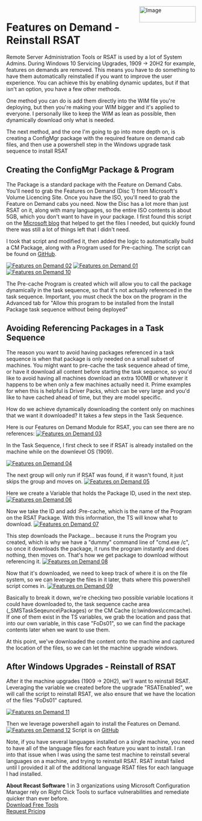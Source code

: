 <img style="float: right;" src="https://docs.recastsoftware.com/media/Recast-Logo-Dark_Horizontal_nav.png"  alt="Image" height="43" width="150">

# Features on Demand - Reinstall RSAT

Remote Server Administration Tools or RSAT is used by a lot of System Admins.  During Windows 10 Servicing Upgrades, 1909 -> 20H2 for example, features on demands are removed.  This means you have to do something to have them automatically reinstalled if you want to improve the user experience.  You can achieve this by enabling dynamic updates, but if that isn't an option, you have a few other methods.

One method you can do is add them directly into the WIM file you're deploying, but then you're making your WIM bigger and it's applied to everyone.  I personally like to keep the WIM as lean as possible, then dynamically download only what is needed. 

The next method, and the one I'm going to go into more depth on, is creating a ConfigMgr package with the required feature on demand cab files, and then use a powershell step in the Windows upgrade task sequence to install RSAT

## Creating the ConfigMgr Package & Program

The Package is a standard package with the Feature on Demand Cabs.  You'll need to grab the Features on Demand (Disc 1) from Microsoft's Volume Licencing Site.  Once you have the ISO, you'll need to grab the Feature on Demand cabs you need.  Now the Disc has a lot more than just RSAT on it, along with many languages, so the entire ISO contents is about 5GB, which you don't want to have in your package.
I first found this script on the [Microsoft blog](https://techcommunity.microsoft.com/t5/core-infrastructure-and-security/rsat-on-windows-10-1809-in-disconnected-environments/ba-p/570833) that helped to get the files I needed, but quickly found there was still a lot of things left that I didn't need.

I took that script and modified it, then added the logic to automatically build a CM Package, along with a Program used for Pre-caching. The script can be found on [GitHub](https://techcommunity.microsoft.com/t5/core-infrastructure-and-security/rsat-on-windows-10-1809-in-disconnected-environments/ba-p/570833).

[![Features on Demand 02](media/FoD02.png)](media/FoD02.png)
[![Features on Demand 01](media/FoD01.png)](media/FoD01.png)
[![Features on Demand 10](media/FoD10.png)](media/FoD10.png)

The Pre-cache Program is created which will allow you to call the package dynamically in the task sequence, so that it's not actually referenced in the task sequence.  Important, you must check the box on the program in the Advanced tab for "Allow this program to be installed from the Install Package task sequence without being deployed"

## Avoiding Referencing Packages in a Task Sequence

The reason you want to avoid having packages referenced in a task sequence is when that package is only needed on a small subset of machines.  You might want to pre-cache the task sequence ahead of time, or have it download all content before starting the task sequence, so you'd like to avoid having all machines download an extra 100MB or whatever it happens to be when only a few machines actually need it.  Prime examples for when this is helpful is Driver Packs, which can be very large and you'd like to have cached ahead of time, but they are model specific.

How do we achieve dynamically downloading the content only on machines that we want it downloaded?  It takes a few steps in the Task Sequence. 

Here is our Features on Demand Module for RSAT, you can see there are no references:
[![Features on Demand 03](media/FoD03.png)](media/FoD03.png)

In the Task Sequence, I first check to see if RSAT is already installed on the machine while on the downlevel OS (1909).

[![Features on Demand 04](media/FoD04.png)](media/FoD04.png)

The next group will only run if RSAT was found, if it wasn't found, it just skips the group and moves on.
[![Features on Demand 05](media/FoD05.png)](media/FoD05.png)

Here we create a Variable that holds the Package ID, used in the next step.
[![Features on Demand 06](media/FoD06.png)](media/FoD06.png)

Now we take the ID and add :Pre-cache, which is the name of the Program on the RSAT Package.  With this information, the TS will know what to download.
[![Features on Demand 07](media/FoD07.png)](media/FoD07.png)

This step downloads the Package... because it runs the Program you created, which is why we have a "dummy" command line of "cmd.exe /c", so once it downloads the package, it runs the program instantly and does nothing, then moves on.  That's how we get package to download without referencing it.
[![Features on Demand 08](media/FoD08.png)](media/FoD08.png)

Now that it's downloaded, we need to keep track of where it is on the file system, so we can leverage the files in it later, thats where this powershell script comes in.
[![Features on Demand 09](media/FoD09.png)](media/FoD09.png)

Basically to break it down, we're checking two possible variable locations it could have downloaded to, the task sequence cache area (_SMSTaskSeqeunce\Packages) or the CM Cache (c:\windows\ccmcache). If one of them exist in the TS variables, we grab the location and pass that into our own variable, in this case "FoDs01", so we can find the package contents later when we want to use them.

At this point, we've downloaded the content onto the machine and captured the location of the files, so we can let the machine upgrade windows.

## After Windows Upgrades - Reinstall of RSAT

After it the machine upgrades (1909 -> 20H2), we'll want to reinstall RSAT.  Leveraging the variable we created before the upgrade "RSATEnabled", we will call the script to reinstall RSAT, we also ensure that we have the location of the files "FoDs01" captured.

[![Features on Demand 11](media/FoD11.png)](media/FoD11.png)

Then we leverage powershell again to install the Features on Demand.
[![Features on Demand 12](media/FoD12.png)](media/FoD12.png)
Script is on [GitHub](https://github.com/gwblok/garytown/blob/master/WaaS/Install_RSAT.ps1)

Note, if you have several languages installed on a single machine, you need to have all of the language files for each feature you want to install.  I ran into that issue when I was using the same test machine to reinstall several languages on a machine, and trying to reinstall RSAT.  RSAT install failed until I provided it all of the additional language RSAT files for each language I had installed.

**About Recast Software**
1 in 3 organizations using Microsoft Configuration Manager rely on Right Click Tools to surface vulnerabilities and remediate quicker than ever before.  
[Download Free Tools](https://www.recastsoftware.com/?utm_source=cmdocs&utm_medium=referral&utm_campaign=cmdocs#formarea)  
[Request Pricing](https://www.recastsoftware.com/pricing?utm_source=cmdocs&utm_medium=referral&utm_campaign=cmdocs)
